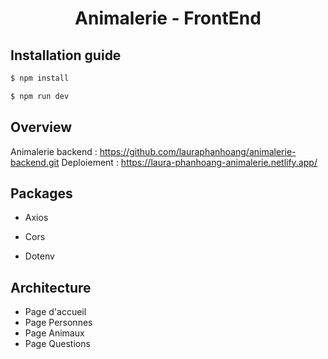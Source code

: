 <!-- TITLE -->

<h1 align="center">Animalerie - FrontEnd</h1>

## Installation guide

```bash
$ npm install
```

```bash
$ npm run dev
```

## Overview

Animalerie backend : https://github.com/lauraphanhoang/animalerie-backend.git
Deploiement : https://laura-phanhoang-animalerie.netlify.app/

## Packages

- Axios

- Cors

- Dotenv

## Architecture

- Page d'accueil
- Page Personnes
- Page Animaux
- Page Questions
